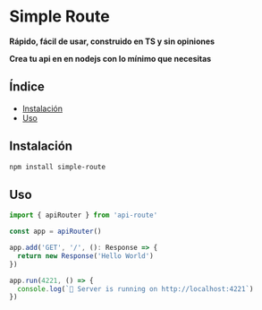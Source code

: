 # Simple Route
**Rápido, fácil de usar, construido en TS y sin opiniones**

**Crea tu api en en nodejs con lo mínimo que necesitas**

## Índice
* [Instalación](#instalación)
* [Uso](#uso)

## Instalación
```bash
npm install simple-route
```

## Uso
```typescript
import { apiRouter } from 'api-route'

const app = apiRouter()

app.add('GET', '/', (): Response => {
  return new Response('Hello World')
})

app.run(4221, () => {
  console.log(`🫶 Server is running on http://localhost:4221`)
})
```
